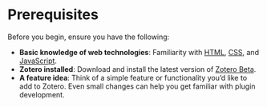 # Prerequisites

Before you begin, ensure you have the following:

- **Basic knowledge of web technologies**: Familiarity with [HTML](https://developer.mozilla.org/en-US/docs/Web/HTML), [CSS](https://developer.mozilla.org/en-US/docs/Web/CSS), and [JavaScript](https://developer.mozilla.org/en-US/docs/Web/JavaScript).
- **Zotero installed**: Download and install the latest version of [Zotero Beta](https://www.zotero.org/support/beta_builds).
- **A feature idea**: Think of a simple feature or functionality you’d like to add to Zotero. Even small changes can help you get familiar with plugin development.
